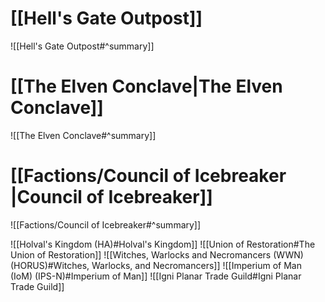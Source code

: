 # [[Hell's Gate Outpost]]
![[Hell's Gate Outpost#^summary]]
# [[The Elven Conclave|The Elven Conclave]]
![[The Elven Conclave#^summary]]
# [[Factions/Council of Icebreaker |Council of Icebreaker]]
![[Factions/Council of Icebreaker#^summary]]

![[Holval's Kingdom (HA)#Holval's Kingdom]]
![[Union of Restoration#The Union of Restoration]]
![[Witches, Warlocks and Necromancers (WWN) (HORUS)#Witches, Warlocks, and Necromancers]]
![[Imperium of Man (IoM) (IPS-N)#Imperium of Man]]
![[Igni Planar Trade Guild#Igni Planar Trade Guild]]
